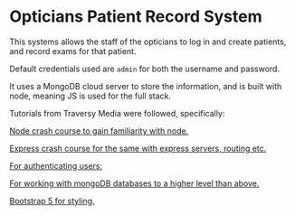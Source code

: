 # Opticians Patient Record System

This systems allows the staff of the opticians to log in and create patients, and record exams for that patient.

Default credentials used are `admin` for both the username and password.

It uses a MongoDB cloud server to store the information, and is built with node, meaning JS is used for the full stack.

Tutorials from Traversy Media were followed, specifically:

[Node crash course to gain familiarity with node.](https://www.youtube.com/watch?v=fBNz5xF-Kx4)

[Express crash course for the same with express servers, routing etc.](https://www.youtube.com/watch?v=L72fhGm1tfE)

[For authenticating users:](https://www.youtube.com/watch?v=6FOq4cUdH8k)

[For working with mongoDB databases to a higher level than above.](https://www.youtube.com/watch?v=SBvmnHTQIPY)

[Bootstrap 5 for styling.](https://www.youtube.com/watch?v=4sosXZsdy-s)
